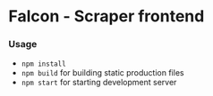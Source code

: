 # Falcon - Scraper frontend

### Usage
 - `npm install`
 - `npm build` for building static production files
 - `npm start` for starting development server